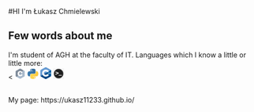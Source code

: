#HI I'm Łukasz Chmielewski
## Few words about me
I'm student of AGH at the faculty of IT.
Languages which I know a little or little more:
<br />
<
  <img src="./C_icon.png" width="22">
  <img src="./pyhon_icon.jpeg" width="22">
  <img src="./C++_icon.png" width="22">
  <img src="./shell_logo.jpeg" width="22">
</p>

<br />
My page: https://ukasz11233.github.io/


